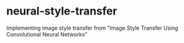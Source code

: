# neural-style-transfer

Implementing image style transfer from "Image Style Transfer Using Convolutional Neural Networks"
